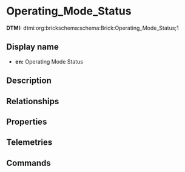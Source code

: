 # Operating_Mode_Status
**DTMI:** dtmi:org:brickschema:schema:Brick:Operating_Mode_Status;1
## Display name
- **en:** Operating Mode Status
## Description
## Relationships
## Properties
## Telemetries
## Commands
